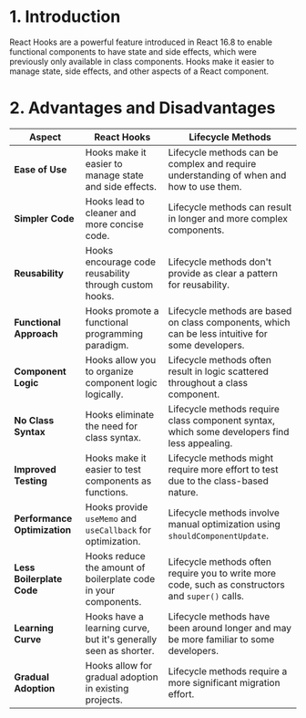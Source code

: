 # 1. Introduction

React Hooks are a powerful feature introduced in React 16.8 to enable functional components to have state and side effects, which were previously only available in class components. Hooks make it easier to manage state, side effects, and other aspects of a React component.

# 2. Advantages and Disadvantages

| Aspect                        | React Hooks                             | Lifecycle Methods                         |
|-------------------------------|-----------------------------------------|-----------------------------------------|
| **Ease of Use**               | Hooks make it easier to manage state and side effects. | Lifecycle methods can be complex and require understanding of when and how to use them. |
| **Simpler Code**              | Hooks lead to cleaner and more concise code. | Lifecycle methods can result in longer and more complex components. |
| **Reusability**               | Hooks encourage code reusability through custom hooks. | Lifecycle methods don't provide as clear a pattern for reusability. |
| **Functional Approach**       | Hooks promote a functional programming paradigm. | Lifecycle methods are based on class components, which can be less intuitive for some developers. |
| **Component Logic**          | Hooks allow you to organize component logic logically. | Lifecycle methods often result in logic scattered throughout a class component. |
| **No Class Syntax**           | Hooks eliminate the need for class syntax. | Lifecycle methods require class component syntax, which some developers find less appealing. |
| **Improved Testing**          | Hooks make it easier to test components as functions. | Lifecycle methods might require more effort to test due to the class-based nature. |
| **Performance Optimization**  | Hooks provide `useMemo` and `useCallback` for optimization. | Lifecycle methods involve manual optimization using `shouldComponentUpdate`. |
| **Less Boilerplate Code**     | Hooks reduce the amount of boilerplate code in your components. | Lifecycle methods often require you to write more code, such as constructors and `super()` calls. |
| **Learning Curve**            | Hooks have a learning curve, but it's generally seen as shorter. | Lifecycle methods have been around longer and may be more familiar to some developers. |
| **Gradual Adoption**          | Hooks allow for gradual adoption in existing projects. | Lifecycle methods require a more significant migration effort. |

